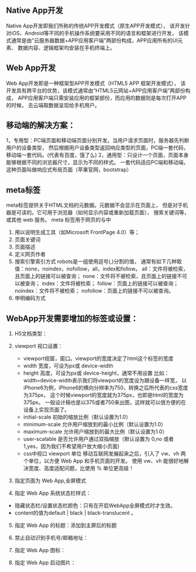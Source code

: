 ## Native App开发
 Native App开发即我们所称的传统APP开发模式（原生APP开发模式），
该开发针对iOS、Android等不同的手机操作系统要采用不同的语言和框架进行开发，
该模式通常是由“云服务器数据+APP应用客户端”两部份构成，APP应用所有的UI元素、
数据内容、逻辑框架均安装在手机终端上。

## Web App开发
Web App开发即是一种框架型APP开发模式（HTML5 APP 框架开发模式），
该开发具有跨平台的优势，该模式通常由“HTML5云网站+APP应用客户端”两部份构成，
APP应用客户端只需安装应用的框架部份，而应用的数据则是每次打开APP的时候，
去云端取数据呈现给手机用户。

## 移动端的解决方案：
1，专用型：PC端页面和移动端页面分别开发。当用户请求页面时，服务器先判断用户的设备类型，
然后根据用户设备类型返回响应类型的页面，PC端一套代码，移动端一套代码。(代表有百度，饿了么)
2，通用型：只设计一个页面，页面本身能够根据不同的浏览器尺寸，显示为不同的样式。
一套代码适应PC端和移动端，这种页面叫做响应式布局页面（苹果官网，bootstrap）

## meta标签
meta标签提供关于HTML文档的元数据。元数据不会显示在页面上，
但是对于机器是可读的。它可用于浏览器（如何显示内容或重新加载页面），
搜索关键词等，或其他 web 服务。
meta 标签用于网页的<head>与</head>中
1. <meta name="generator" contect=""> 用以说明生成工具（如Microsoft FrontPage 4.0）等； 
2. <meta name="keywords" contect=""> 页面关键词 
3. <meta name="description" contect=""> 页面描述 
4. <meta name="author" contect="你的姓名"> 定义网页作者
5. <meta name="robots" content="index,follow"> 搜索引擎索引方式
    robots是一组使用逗号(,)分割的值，
    通常有如下几种取值：none，noindex，nofollow，all，index和follow。
    all：文件将被检索，且页面上的链接可以被查询；
    none：文件将不被检索，且页面上的链接不可以被查询；
    index：文件将被检索；
    follow：页面上的链接可以被查询；
    noindex：文件将不被检索；
    nofollow：页面上的链接不可以被查询。
6. <meta charset="utf-8"> 申明编码方式

## WebApp开发需要增加的标签或设置：

1. H5文档类型：
    <!DOCTYPE html>  
2. viewport 视口设置：
    <meta name="viewport" content="width=device-width, initial-scale=1, maximum-scale=1, user-scalable=no">
    - viewport视窗，窗口。viewport的宽度决定了html这个标签的宽度
    - width		宽度，可设为px或 device-width
    - height		高度，可设为px或 device-height，通常不用设置
        比如：width=device-width表示我们将viewport的宽度设为跟设备一样宽，
        以iPhone6为例，iPhone6的横向分辨率为750，转换之后所代表的css宽度为375px，
        这个时候viewport的宽度就为375px，也即是html的宽度为375px。
        一般设计稿也是以375或者750来出图，这样就可以很方便的在设备上实现页面了。
    - initial-scale	初始的缩放比例（默认设置为1.0）
    - minimum-scale	允许用户缩放到的最小比例（默认设置为1.0）
    - maximum-scale	允许用户缩放到的最大比例（默认设置为1.0）  
    - user-scalable	是否允许用户通过双指缩放（默认设置为 0,no 或者 1,yes，因为我们不希望用户放大缩小页面)  
    - css中视口 viewport 单位
    移动互联网发展起来之后，引入了 vw、vh 两个单位，以方便 Web App 和手机页面的开发。
    使用 vw、vh 能很好地解决宽度、高度适配问题，比使用 % 单位更高级！

3. 指定页面为 Web App,全屏模式
<meta name="apple-mobile-web-app-capable" content="yes" />

4. 指定 Web App 系统状态栏样式：
- 隐藏状态栏/设置状态栏颜色：只有在开启WebApp全屏模式时才生效。
- content的值为default | black | black-translucent 。
<meta name="apple-mobile-web-app-status-bar-style" content="black-translucent" />

5. 指定 Web App 的标题：添加到主屏后的标题
<meta name="apple-mobile-web-app-title" content="天气预报">

6. 禁止自动识别手机号/邮箱地址：
<meta name="format-detection" content="telephone=no" />
<meta name="format-detection" content="email=no" />

7. 指定 Web App 图标：
<link rel="apple-touch-icon" sizes="57x57" href="icon57.png" />  
<link rel="apple-touch-icon" sizes="72x72" href="icon72.png" />  
<link rel="apple-touch-icon" sizes="114x114" href="icon114.png" />    
<link rel="apple-touch-icon" sizes="144x144" href="icon144.png" /> 
<link rel="apple-touch-icon" sizes="196x196" href="icon196.png" />

8. 指定 Web App 启动图片：
<link href="startup-image-320x460.png" media="(device-width: 320px)" rel="apple-touch-startup-image">
<link href="startup-image-640x960.png" media="(device-width: 320px) and (-webkit-device-pixel-ratio: 2)" rel="apple-touch-startup-image">
